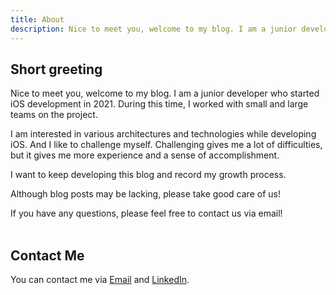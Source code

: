 ```yaml
---
title: About
description: Nice to meet you, welcome to my blog. I am a junior developer who started iOS development in 2021. During this time, I worked with small and large teams on the project.
---
```


> 


## Short greeting

Nice to meet you, welcome to my blog. I am a junior developer who started iOS development in 2021. During this time, I worked with small and large teams on the project.

I am interested in various architectures and technologies while developing iOS. 
And I like to challenge myself. Challenging gives me a lot of difficulties, but it gives me more experience and a sense of accomplishment.

I want to keep developing this blog and record my growth process.

Although blog posts may be lacking, please take good care of us!

If you have any questions, please feel free to contact us via email! <br/><br/>

## Contact Me

You can contact me via [Email](mailto:official@jihoon.me) and [LinkedIn](https://www.linkedin.com/in/ahnjihoon/).

